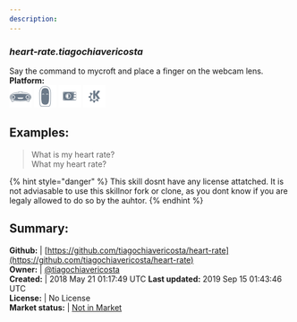 ```yaml
---
description: 
---
```


### _heart-rate.tiagochiavericosta_  
Say the command to mycroft and place a finger on the webcam lens.  
**Platform:**  
 ![Mark I](../.gitbook/assets/mark-1-icon.png)  ![Mark II](../.gitbook/assets/mark-2-icon.png)  ![Picroft](../.gitbook/assets/picroft-icon.png)  ![plasmoid](../.gitbook/assets/kde.png)   
## Examples:  
> What is my heart rate?  
> What my heart rate?  
  
{% hint style="danger" %}
This skill dosnt have any license attatched. It is not adviasable to use this skillnor fork or clone, as you dont know if you are legaly allowed to do so by the auhtor.
{% endhint %}
  
## Summary:  
**Github:** | [https://github.com/tiagochiavericosta/heart-rate](https://github.com/tiagochiavericosta/heart-rate)  
**Owner:** | [@tiagochiavericosta](https://github.com/tiagochiavericosta)  
**Created:** | 2018 May 21 01:17:49 UTC  **Last updated:** 2019 Sep 15 01:43:46 UTC  
**License:** | No License  
**Market status:** | [Not in Market](https://market.mycroft.ai/skill/)  
